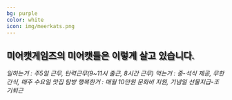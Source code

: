 ```yaml
---
bg: purple
color: white
icon: img/meerkats.png
---
```

<style>
   @import url(//fonts.googleapis.com/earlyaccess/jejugothic.css);
   .jg{
   font-family: 'Jeju Gothic', sans-serif; 
   text-shadow: 2px 2px 2px gray;
   }
   
</style>


<div>
  <h2 class="jg">미어캣게임즈의 미어캣들은 이렇게 살고 있습니다.</h2>
  </div>
<div>
   <span>
      <i class="fa fa-camera-retro fa-5x"></i>
      <i>일하는거 : 주5일 근무, 탄력근무(9~11시 출근, 8시간 근무)</i>
   </span>
   <span>
     <i class="fa fa-utensils fa-5x"></i>
     <i>먹는거 : 중-석식 제공, 무한 간식, 매주 수요일 맛집 탐방</i>
  </span>
  <span>
     <i class="fa fa-smile fa-5x"></i>
     <i>행복한거 : 매월 10만원 문화비 지원, 기념일 선물지급-조기퇴근</i> 
  </span>
</div>
